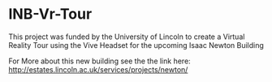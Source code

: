 # INB-Vr-Tour
This project was funded by the University of Lincoln to create a Virtual Reality Tour using the Vive Headset for the upcoming Isaac Newton Building

For More about this new building see the the link here: http://estates.lincoln.ac.uk/services/projects/newton/
